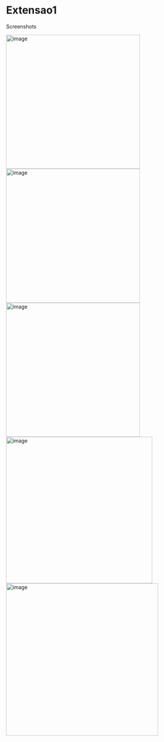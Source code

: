 # Extensao1

Screenshots

<img width="365" alt="image" src="https://github.com/tales-unopar/Extensao1/assets/147283117/0eb6ef8a-beb8-4377-b3f5-86b2b9f9b7d8">

<img width="365" alt="image" src="https://github.com/tales-unopar/Extensao1/assets/147283117/1e877bf0-4456-4b27-96bf-98ce2a1851e0">

<img width="365" alt="image" src="https://github.com/tales-unopar/Extensao1/assets/147283117/20918e26-1742-42a9-a4bc-ff3652d2e0f4">

<img width="399" alt="image" src="https://github.com/tales-unopar/Extensao1/assets/147283117/065d1885-17c8-4d41-815a-37d7e0b5f90f">

<img width="415" alt="image" src="https://github.com/tales-unopar/Extensao1/assets/147283117/84c155bf-08d6-4e0c-959b-0fff27fc5914">
